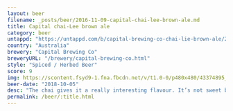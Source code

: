 ```yaml
---
layout: beer
filename: _posts/beer/2016-11-09-capital-chai-lee-brown-ale.md
title: Capital chai-Lee brown ale
category: beer
untappd: "https://untappd.com/b/capital-brewing-co-chai-lie-brown-ale/2634618"
country: "Australia"
brewery: "Capital Brewing Co"
breweryURL: "/brewery/capital-brewing-co.html"
style: "Spiced / Herbed Beer"
score: 9
img: https://scontent.fsyd9-1.fna.fbcdn.net/v/t1.0-0/p480x480/43374895_10156603265048745_7065138880281837568_o.jpg?_nc_cat=101&_nc_sid=e007fa&_nc_ohc=KGs6oapegHsAX-OKJ5Q&_nc_ht=scontent.fsyd9-1.fna&_nc_tp=6&oh=84fe0ef5df6e00e3880a4f79465b27ae&oe=5F498B39
beer-date: "2018-10-05"
desc: "The chai gives it a really interesting flavour. It’s not sweet but your mind gets tricked due to the spices. Very interesting and enjoyable"
permalink: /beer/:title.html
---
```

